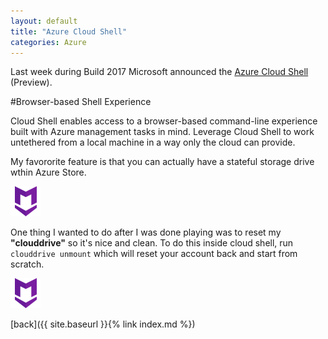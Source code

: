 ```yaml
---
layout: default
title: "Azure Cloud Shell"
categories: Azure 
---
```


Last week during Build 2017 Microsoft announced the [Azure Cloud Shell](https://docs.microsoft.com/en-us/azure/cloud-shell/overview) (Preview).

#Browser-based Shell Experience

Cloud Shell enables access to a browser-based command-line experience built with Azure management tasks in mind. Leverage Cloud Shell to work untethered from a local machine in a way only the cloud can provide.

My favororite feature is that you can actually have a stateful storage drive wthin Azure Store.

![alt text](https://github.com/adam-p/markdown-here/raw/master/src/common/images/icon48.png "Azure Cloud Shell")

One thing I wanted to do after I was done playing was to reset my **"clouddrive"** so it's nice and clean. To do this inside cloud shell, run `clouddrive unmount` which will reset your account back and start from scratch.

![alt text](https://github.com/adam-p/markdown-here/raw/master/src/common/images/icon48.png "Unmout Clouddrive")

[back]({{ site.baseurl }}{% link index.md %})